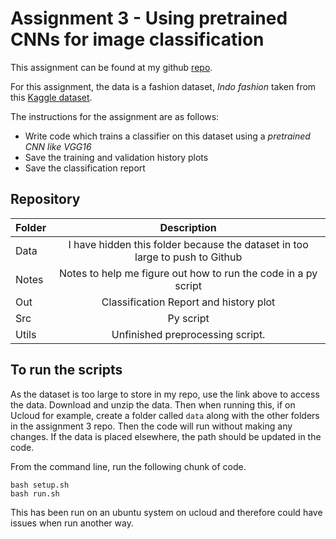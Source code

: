 
# Assignment 3 - Using pretrained CNNs for image classification

This assignment can be found at my github [repo](https://github.com/ameerwald/cds_vis_exam_assignment3).


For this assignment, the data is a fashion dataset, *Indo fashion* taken from this [Kaggle dataset](https://www.kaggle.com/datasets/validmodel/indo-fashion-dataset). 

The instructions for the assignment are as follows:

- Write code which trains a classifier on this dataset using a *pretrained CNN like VGG16*
- Save the training and validation history plots
- Save the classification report


## Repository 

| Folder         | Description          
| ------------- |:-------------:
| Data      | I have hidden this folder because the dataset in too large to push to Github 
| Notes  | Notes to help me figure out how to run the code in a py script 
| Out  | Classification Report and history plot  
| Src  | Py script  
| Utils  | Unfinished preprocessing script.



## To run the scripts 
As the dataset is too large to store in my repo, use the link above to access the data. Download and unzip the data. Then when running this, if on Ucloud for example, create a folder called  ```data``` along with the other folders in the assignment 3 repo. Then the code will run without making any changes. If the data is placed elsewhere, the path should be updated in the code. 

From the command line, run the following chunk of code. 
``` 
bash setup.sh
bash run.sh
```

This has been run on an ubuntu system on ucloud and therefore could have issues when run another way.
